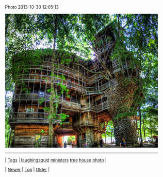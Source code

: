 <!--
title: Photo 2013-10-30 12
date: 2020-06-28T15:27:00.184Z
tags: laughingsquid, ministers, tree, house, photo
-->


Photo 2013-10-30 12:05:13

![](65517409463-0.jpg)

<!--BOTTOM-POST-NAVIGATION-->
---

| [Tags](tags.md) | [laughingsquid](tag-laughingsquid.md) [ministers](tag-ministers.md) [tree](tag-tree.md) [house](tag-house.md) [photo](tag-photo.md) |

| [Newer](65438750286.md) | [Top](index.md) | [Older](65529551806.md) |